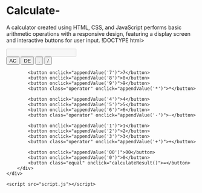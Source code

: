 # Calculate-
A calculator created using HTML, CSS, and JavaScript performs basic arithmetic operations with a responsive design, featuring a display screen and interactive buttons for user input.
!DOCTYPE html>
<html lang="en">
<head>
    <meta charset="UTF-8">
    <meta name="viewport" content="width=device-width, initial-scale=1.0">
    <title>Calculator</title>
    <link rel="stylesheet" href="style.css">
</head>
<body>
    <div class="calculator">
        <input type="text" id="display" disabled>
        <div class="buttons">
            <button class="operator" onclick="clearDisplay()">AC</button>
            <button class="operator" onclick="deleteLast()">DE</button>
            <button class="operator" onclick="appendValue('.')">.</button>
            <button class="operator" onclick="appendValue('/')">/</button>
            
            <button onclick="appendValue('7')">7</button>
            <button onclick="appendValue('8')">8</button>
            <button onclick="appendValue('9')">9</button>
            <button class="operator" onclick="appendValue('*')">*</button>

            <button onclick="appendValue('4')">4</button>
            <button onclick="appendValue('5')">5</button>
            <button onclick="appendValue('6')">6</button>
            <button class="operator" onclick="appendValue('-')">-</button>

            <button onclick="appendValue('1')">1</button>
            <button onclick="appendValue('2')">2</button>
            <button onclick="appendValue('3')">3</button>
            <button class="operator" onclick="appendValue('+')">+</button>

            <button onclick="appendValue('00')">00</button>
            <button onclick="appendValue('0')">0</button>
            <button class="equal" onclick="calculateResult()">=</button>
        </div>
    </div>

    <script src="script.js"></script>
</body>
</html>
